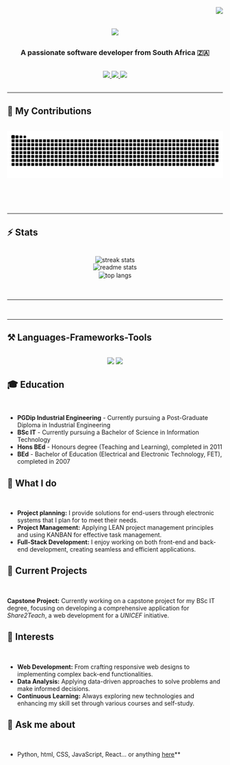 <img align="right" src="https://visitor-badge.laobi.icu/badge?page_id=WLHeyneke.WLHeyneke" />

<h1 align="center">
    <img src="https://readme-typing-svg.herokuapp.com/?font=Century+Gothic+PT+Serif&size=35&center=true&vCenter=true&width=500&height=70&duration=4000&lines=Hi+There!+👋;+I'm+Willem+Heyneke!;" />
</h1>

<h3 align="center">A passionate software developer from South Africa 🇿🇦</h3>

<br/>

<div align="center"> 
  <a href="mailto:willieheyneke@gmail.com">
    <img src="https://img.shields.io/badge/Gmail-333333?style=for-the-badge&logo=gmail&logoColor=red" />
  </a>
  <a href="https://linkedin.com/in/willie-heyneke-9149aaa7" target="_blank">
    <img src="https://img.shields.io/badge/LinkedIn-0077B5?style=for-the-badge&logo=linkedin&logoColor=white" target="_blank" />
  </a>
  <a href="https://wlheyneke.github.io/Virtual-CV_WLHeyneke/" target="_blank">
     <img src="https://img.shields.io/badge/Portfolio-FF5722?style=for-the-badge&logo=todoist&logoColor=white" target="_blank" />
  </a>
</div>

<br/>
<hr/>

<div align="left">
  <h2>🐍 My Contributions</h2>
  <br>
    <div align="center">
  <img alt="snake eating my contributions" src="https://raw.githubusercontent.com/WLHeyneke/WLHeyneke/output/github-contribution-grid-snake.svg" />
  
  <br/><br/><br/>
</div>

<hr/>

<h2 align="left">⚡ Stats</h2>
<br>
<div align=center>
  <img width=390 src="https://github-readme-streak-stats-WLHeyneke.vercel.app/?user=WLHeyneke&count_private=true&theme=react&border_radius=10" alt="streak stats"/>
  <br/>
    <div align=center>
  <img width=390 src="https://github-readme-stats-WLHeyneke.vercel.app/api?username=WLHeyneke&show_icons=true&theme=react&rank_icon=github&border_radius=10" alt="readme stats" />
  <br/>
    <div align=center>
  <img width=325 align="center" src="https://github-readme-stats-WLHeyneke.vercel.app/api/top-langs/?username=WLHeyneke&hide=HTML&langs_count=8&layout=compact&theme=react&border_radius=10&size_weight=0.5&count_weight=0.5&exclude_repo=github-readme-stats" alt="top langs" />
  <br/>
</div>
<br/><br/>
<hr/>
<br/>
        
 </div>

 <hr/>
 
<h2 align="left">⚒️ Languages-Frameworks-Tools</h2>
<br/>
<div align="center">
    <img src="https://skillicons.dev/icons?i=react,html,css,vscode,github,tailwind,git,r" />
    <img src="https://skillicons.dev/icons?i=nodejs,express,python,javascript,c#,c++,c,java,nextjs,,mongodb,mysql" /><br>
</div>

<div align="left">
  <h2> 🎓 Education</h2>
  <br>
    
* **PGDip Industrial Engineering** - Currently pursuing a Post-Graduate Diploma in Industrial Engineering
* **BSc IT** - Currently pursuing a Bachelor of Science in Information Technology
* **Hons BEd** - Honours degree (Teaching and Learning), completed in 2011
* **BEd** - Bachelor of Education (Electrical and Electronic Technology, FET), completed in 2007

<div align="left">
  <h2> 💼 What I do</h2>
  <br>
    
 * **Project planning:** I provide solutions for end-users through electronic systems that I plan for to meet their needs.
 * **Project Management:** Applying LEAN project management principles and using KANBAN for effective task management.
 * **Full-Stack Development:** I enjoy working on both front-end and back-end development, creating seamless and efficient applications.

<div align="left">
  <h2> 💾 Current Projects</h2>
  <br>
    
**Capstone Project:** Currently working on a capstone project for my BSc IT degree, focusing on developing a comprehensive application for *Share2Teach*, a web development for a *UNICEF* initiative.

<div align="left">
  <h2> 🎯 Interests</h2>
  <br>

* **Web Development:** From crafting responsive web designs to implementing complex back-end functionalities.
* **Data Analysis:** Applying data-driven approaches to solve problems and make informed decisions.
* **Continuous Learning:** Always exploring new technologies and enhancing my skill set through various courses and self-study.

<div align="left">
  <h2> 💬 Ask me about</h2>
  <br>
    
* Python, html, CSS, JavaScript, React... or anything [here](https://github.com/WLHeyneke/WLHeyneke/issues)**


<!--
**WLHeyneke/WLHeyneke** is a ✨ _special_ ✨ repository because its README.md (this file) appears on your GitHub profile.

Here are some ideas to get you started:

- 🔭 I’m currently working on ...
- 🌱 I’m currently learning ...
- 👯 I’m looking to collaborate on ...
- 🤔 I’m looking for help with ...
- 💬 Ask me about ...
- 📫 How to reach me: ...
- 😄 Pronouns: ...
- ⚡ Fun fact: ...
-->

